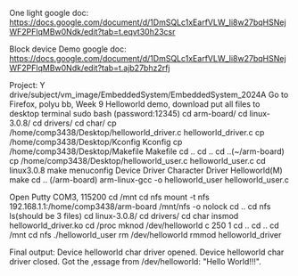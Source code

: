 One light google doc:
https://docs.google.com/document/d/1DmSQLc1xEarfVLW_li8w27bqHSNejWF2PFlqMBw0Ndk/edit?tab=t.eqvt30h23csr

Block device Demo google doc:
https://docs.google.com/document/d/1DmSQLc1xEarfVLW_li8w27bqHSNejWF2PFlqMBw0Ndk/edit?tab=t.ajb27bhz2rfj

Project:
Y drive/subject/vm_image/EmbeddedSystem/EmbeddedSystem_2024A
Go to Firefox, polyu bb, Week 9 Helloworld demo, download
put all files to desktop
terminal
sudo bash (password:12345)
cd arm-board/
cd linux-3.0.8/
cd drivers/
cd char/
cp /home/comp3438/Desktop/helloworld_driver.c helloworld_driver.c 
cp /home/comp3438/Desktop/Kconfig Kconfig
cp /home/comp3438/Desktop/Makefile Makefile
cd .. cd .. cd ..(~/arm-board)
cp /home/comp3438/Desktop/helloworld_user.c helloworld_user.c
cd linux3.0.8
make menuconfig
Device Driver
Character Driver
Helloworld(M)
make
cd .. (/arm-board)
arm-linux-gcc -o helloworld_user helloworld_user.c

Open Putty
COM3, 115200
cd /mnt
cd nfs
mount -t nfs 192.168.1.1:/home/comp3438/arm-board /mnt/nfs -o nolock
cd .. 
cd nfs
ls(should be 3 files)
cd linux-3.0.8/
cd drivers/
cd char
insmod helloworld_driver.ko
cd /proc
mknod /dev/helloworld c 250 1
cd ..
cd ..
cd /mnt
cd nfs
./helloworld_user
rm /dev/helloworld
rmmod helloworld_driver

Final output:
Device helloworld char driver opened.
Device helloworld char driver closed.
Got the ,essage from /dev/helloworld: "Hello World!!!".

